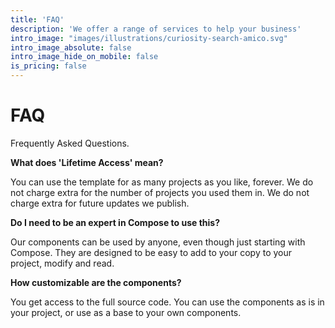 ```yaml
---
title: 'FAQ'
description: 'We offer a range of services to help your business'
intro_image: "images/illustrations/curiosity-search-amico.svg"
intro_image_absolute: false
intro_image_hide_on_mobile: false
is_pricing: false
---
```


# FAQ

Frequently Asked Questions.

**What does 'Lifetime Access' mean?**

You can use the template for as many projects as you like, forever. We do not charge extra for the number of projects you used them in. We do not charge extra for future updates we publish.

**Do I need to be an expert in Compose to use this?**

Our components can be used by anyone, even though just starting with Compose. They are designed to be easy to add to your copy to your project, modify and read.

**How customizable are the components?**

You get access to the full source code. You can use the components as is in your project, or use as a base to your own components.

